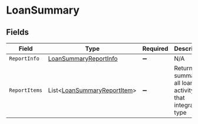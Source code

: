 # LoanSummary


## Fields

| Field                                                                           | Type                                                                            | Required                                                                        | Description                                                                     |
| ------------------------------------------------------------------------------- | ------------------------------------------------------------------------------- | ------------------------------------------------------------------------------- | ------------------------------------------------------------------------------- |
| `ReportInfo`                                                                    | [LoanSummaryReportInfo](../../Models/Components/LoanSummaryReportInfo.md)       | :heavy_minus_sign:                                                              | N/A                                                                             |
| `ReportItems`                                                                   | List<[LoanSummaryReportItem](../../Models/Components/LoanSummaryReportItem.md)> | :heavy_minus_sign:                                                              | Returns a summary of all loan activity for that integration type                |